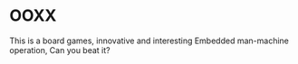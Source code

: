 # OOXX
This is a board games, innovative and interesting
Embedded man-machine operation, Can you beat it?
